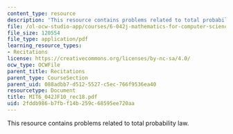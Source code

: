 ```yaml
---
content_type: resource
description: 'This resource contains problems related to total probability law. '
file: /ol-ocw-studio-app/courses/6-042j-mathematics-for-computer-science-fall-2010/2fddb986b7fbf14b259c68595ee720aa_MIT6_042JF10_rec18.pdf
file_size: 120554
file_type: application/pdf
learning_resource_types:
- Recitations
license: https://creativecommons.org/licenses/by-nc-sa/4.0/
ocw_type: OCWFile
parent_title: Recitations
parent_type: CourseSection
parent_uid: 088adbb7-d512-5527-c5ec-766f9536ea40
resourcetype: Document
title: MIT6_042JF10_rec18.pdf
uid: 2fddb986-b7fb-f14b-259c-68595ee720aa
---
```

This resource contains problems related to total probability law. 